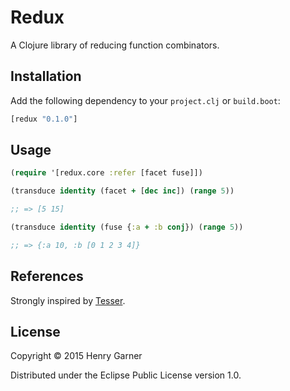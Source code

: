 # Redux

A Clojure library of reducing function combinators.

## Installation

Add the following dependency to your `project.clj` or `build.boot`:

```clojure
[redux "0.1.0"]
```

## Usage

```clojure
(require '[redux.core :refer [facet fuse]])

(transduce identity (facet + [dec inc]) (range 5))

;; => [5 15]

(transduce identity (fuse {:a + :b conj}) (range 5))

;; => {:a 10, :b [0 1 2 3 4]}

```

## References

Strongly inspired by [Tesser](https://github.com/aphyr/tesser).

## License

Copyright © 2015 Henry Garner

Distributed under the Eclipse Public License version 1.0.
